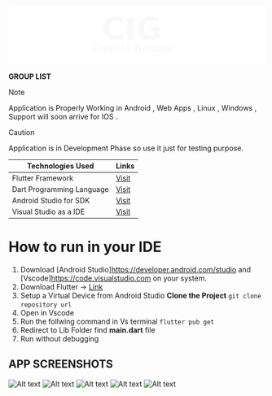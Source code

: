 
 <p align="center">
  <img src="9.png">
</p>

**GROUP LIST**

> [!NOTE]
> Application is Properly Working in Android , Web Apps , Linux , Windows , Support will soon arrive for IOS .

 
> [!CAUTION]
> Application is in Development Phase so use it just for testing purpose.



|Technologies Used | Links |
|------------------|-------|
|Flutter Framework | [Visit](https://dart.dev/) |
|Dart Programming Language | [Visit](https://flutter.dev/?gclid=CjwKCAiA1fqrBhA1EiwAMU5m_yumJ7GIPKoTuBVpxt9KTOgSwo42dPE3YfJqmI7tkGz5CAizdaqSUxoCKNYQAvD_BwE&gclsrc=aw.ds) |
|Android Studio for SDK | [Visit](https://developer.android.com/studio) |
|Visual Studio as a IDE | [Visit](https://code.visualstudio.com/) | 


# How to run in your IDE 
1. Download [Android Studio]https://developer.android.com/studio and [Vscode]https://code.visualstudio.com on your system.
1. Download Flutter -> [Link](https://docs.flutter.dev/get-started/install)
1. Setup a Virtual Device from Android Studio
**Clone the Project** ```git clone  repository url ```
1. Open in Vscode
1. Run the follwing command in Vs terminal
   ``` flutter pub get ```
1. Redirect to Lib Folder find **main.dart** file
2. Run without debugging

   
## APP SCREENSHOTS 

![Alt text](1.png "Title")
![Alt text](2.png "Title")
![Alt text](3.png "Title")
![Alt text](4.png "Title")
![Alt text](5.png "Title")













